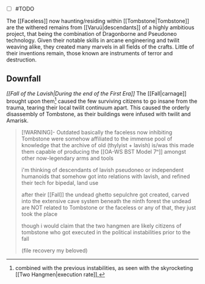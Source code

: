 -  [ ] #TODO 

The [[Faceless]] now haunting/residing within [[Tombstone|Tombstone]] are the withered remains from [[Varuú|descendants]] of a highly ambitious project, that being the combination of Dragonborne and Pseudoneo technology.
Given their notable skills in arcane engineering and twilit weaving alike, they created many marvels in all fields of the crafts. Little of their inventions remain, those known are instruments of terror and destruction. 
## Downfall
*[[Fall of the Lavish|During the end of the First Era]]*
The [[Fall|carnage]] brought upon them[^1] caused the few surviving citizens to go insane from the trauma, tearing their local twilit continuum apart. This caused the orderly disassembly of Tombstone, as their buildings were infused with twilit and Amarisk. 
> [!WARNING]- Outdated 
> basically the faceless now inhibiting Tombstone were somehow affiliated to the immense pool of knowledge that the archive of old (thylyist + lavish) is/was
> this made them capable of producing the [[OA-WS BST Model 7ⁿ]] amongst other now-legendary arms and tools
> 
> i'm thinking of descendants of lavish pseudoneo or independent humanoids that somehow got into relations with lavish, and refined their tech for bipedal, land use
> 
> 
> after their [[Fall]] the undead ghetto sepulchre got created, carved into the extensive cave system beneath the ninth forest 
> the undead are NOT related to Tombstone or the faceless or any of that, they just took the place
> 
> 
> though i would claim that the two hangmen are likely citizens of tombstone who got executed in the political instabilities prior to the fall 
> 
> 
> (file recovery my beloved)


[^1]: combined with the previous instabilities, as seen with the skyrocketing [[Two Hangmen|execution rate]],